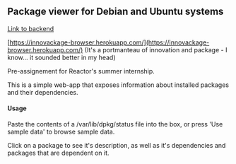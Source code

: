 ## Package viewer for Debian and Ubuntu systems

[Link to backend](https://github.com/julkku/package-analysis-backend)

[https://innovackage-browser.herokuapp.com/](https://innovackage-browser.herokuapp.com/) (It's a portmanteau of innovation and package - I know... it sounded better in my head)

Pre-assignement for Reactor's summer internship. 

This is a simple web-app that exposes information about installed packages and their dependencies. 

#### Usage

Paste the contents of a /var/lib/dpkg/status file into the box, or press 'Use sample data' to browse sample data. 

Click on a package to see it's description, as well as it's dependencies and packages that are dependent on it. 